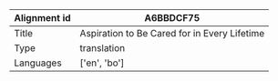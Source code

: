 |Alignment id | A6BBDCF75
| --- | --- 
|Title | Aspiration to Be Cared for in Every Lifetime 
|Type | translation
|Languages | ['en', 'bo']